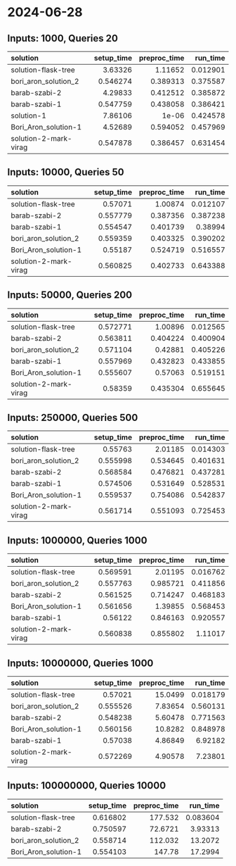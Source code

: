 # 2024-06-28

## Inputs: 1000, Queries 20

| solution              |   setup_time |   preproc_time |   run_time |
|:----------------------|-------------:|---------------:|-----------:|
| solution-flask-tree   |     3.63326  |       1.11652  |   0.012901 |
| bori_aron_solution_2  |     0.546274 |       0.389313 |   0.375587 |
| barab-szabi-2         |     4.29833  |       0.412512 |   0.385872 |
| barab-szabi-1         |     0.547759 |       0.438058 |   0.386421 |
| solution-1            |     7.86106  |       1e-06    |   0.424578 |
| Bori_Aron_solution-1  |     4.52689  |       0.594052 |   0.457969 |
| solution-2-mark-virag |     0.547878 |       0.386457 |   0.631454 |

## Inputs: 10000, Queries 50

| solution              |   setup_time |   preproc_time |   run_time |
|:----------------------|-------------:|---------------:|-----------:|
| solution-flask-tree   |     0.57071  |       1.00874  |   0.012107 |
| barab-szabi-2         |     0.557779 |       0.387356 |   0.387238 |
| barab-szabi-1         |     0.554547 |       0.401739 |   0.38994  |
| bori_aron_solution_2  |     0.559359 |       0.403325 |   0.390202 |
| Bori_Aron_solution-1  |     0.55187  |       0.524719 |   0.516557 |
| solution-2-mark-virag |     0.560825 |       0.402733 |   0.643388 |

## Inputs: 50000, Queries 200

| solution              |   setup_time |   preproc_time |   run_time |
|:----------------------|-------------:|---------------:|-----------:|
| solution-flask-tree   |     0.572771 |       1.00896  |   0.012565 |
| barab-szabi-2         |     0.563811 |       0.404224 |   0.400904 |
| bori_aron_solution_2  |     0.571104 |       0.42881  |   0.405226 |
| barab-szabi-1         |     0.557969 |       0.432823 |   0.433855 |
| Bori_Aron_solution-1  |     0.555607 |       0.57063  |   0.519151 |
| solution-2-mark-virag |     0.58359  |       0.435304 |   0.655645 |

## Inputs: 250000, Queries 500

| solution              |   setup_time |   preproc_time |   run_time |
|:----------------------|-------------:|---------------:|-----------:|
| solution-flask-tree   |     0.55763  |       2.01185  |   0.014303 |
| bori_aron_solution_2  |     0.555998 |       0.534645 |   0.401631 |
| barab-szabi-2         |     0.568584 |       0.476821 |   0.437281 |
| barab-szabi-1         |     0.574506 |       0.531649 |   0.528531 |
| Bori_Aron_solution-1  |     0.559537 |       0.754086 |   0.542837 |
| solution-2-mark-virag |     0.561714 |       0.551093 |   0.725453 |

## Inputs: 1000000, Queries 1000

| solution              |   setup_time |   preproc_time |   run_time |
|:----------------------|-------------:|---------------:|-----------:|
| solution-flask-tree   |     0.569591 |       2.01195  |   0.016762 |
| bori_aron_solution_2  |     0.557763 |       0.985721 |   0.411856 |
| barab-szabi-2         |     0.561525 |       0.714247 |   0.468183 |
| Bori_Aron_solution-1  |     0.561656 |       1.39855  |   0.568453 |
| barab-szabi-1         |     0.56122  |       0.846163 |   0.920557 |
| solution-2-mark-virag |     0.560838 |       0.855802 |   1.11017  |

## Inputs: 10000000, Queries 1000

| solution              |   setup_time |   preproc_time |   run_time |
|:----------------------|-------------:|---------------:|-----------:|
| solution-flask-tree   |     0.57021  |       15.0499  |   0.018179 |
| bori_aron_solution_2  |     0.555526 |        7.83654 |   0.560131 |
| barab-szabi-2         |     0.548238 |        5.60478 |   0.771563 |
| Bori_Aron_solution-1  |     0.560156 |       10.8282  |   0.848978 |
| barab-szabi-1         |     0.57038  |        4.86849 |   6.92182  |
| solution-2-mark-virag |     0.572269 |        4.90578 |   7.23801  |

## Inputs: 100000000, Queries 10000

| solution             |   setup_time |   preproc_time |   run_time |
|:---------------------|-------------:|---------------:|-----------:|
| solution-flask-tree  |     0.616802 |       177.532  |   0.083604 |
| barab-szabi-2        |     0.750597 |        72.6721 |   3.93313  |
| bori_aron_solution_2 |     0.558714 |       112.032  |  13.2072   |
| Bori_Aron_solution-1 |     0.554103 |       147.78   |  17.2994   |